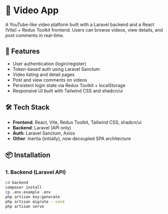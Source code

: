 # 🎥 Video App

A YouTube-like video platform built with a Laravel backend and a React (Vite) + Redux Toolkit frontend. Users can browse videos, view details, and post comments in real-time.

## 🚀 Features

- User authentication (login/register)
- Token-based auth using Laravel Sanctum
- Video listing and detail pages
- Post and view comments on videos
- Persistent login state via Redux Toolkit + localStorage
- Responsive UI built with Tailwind CSS and shadcn/ui

## 🛠 Tech Stack

- **Frontend**: React, Vite, Redux Toolkit, Tailwind CSS, shadcn/ui
- **Backend**: Laravel (API only)
- **Auth**: Laravel Sanctum, Axios
- **Other**: Inertia (initially), now decoupled SPA architecture

## 📦 Installation

### 1. Backend (Laravel API)

```bash
cd backend
composer install
cp .env.example .env
php artisan key:generate
php artisan migrate --seed
php artisan serve
